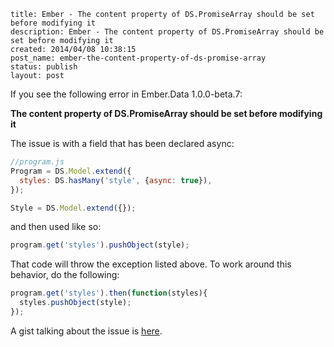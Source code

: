 ```
title: Ember - The content property of DS.PromiseArray should be set before modifying it
description: Ember - The content property of DS.PromiseArray should be set before modifying it
created: 2014/04/08 10:38:15
post_name: ember-the-content-property-of-ds-promise-array
status: publish
layout: post
```

If you see the following error in Ember.Data 1.0.0-beta.7:

**The content property of DS.PromiseArray should be set before modifying it**

The issue is with a field that has been declared async:

```javascript
//program.js
Program = DS.Model.extend({
  styles: DS.hasMany('style', {async: true}),
});

Style = DS.Model.extend({});
```

and then used like so:

```javascript
program.get('styles').pushObject(style);
```

That code will throw the exception listed above. To work around this behavior, do the following:

```javascript
program.get('styles').then(function(styles){
  styles.pushObject(style);
});
```

A gist talking about the issue is [here](https://gist.github.com/Microfed/6573839).